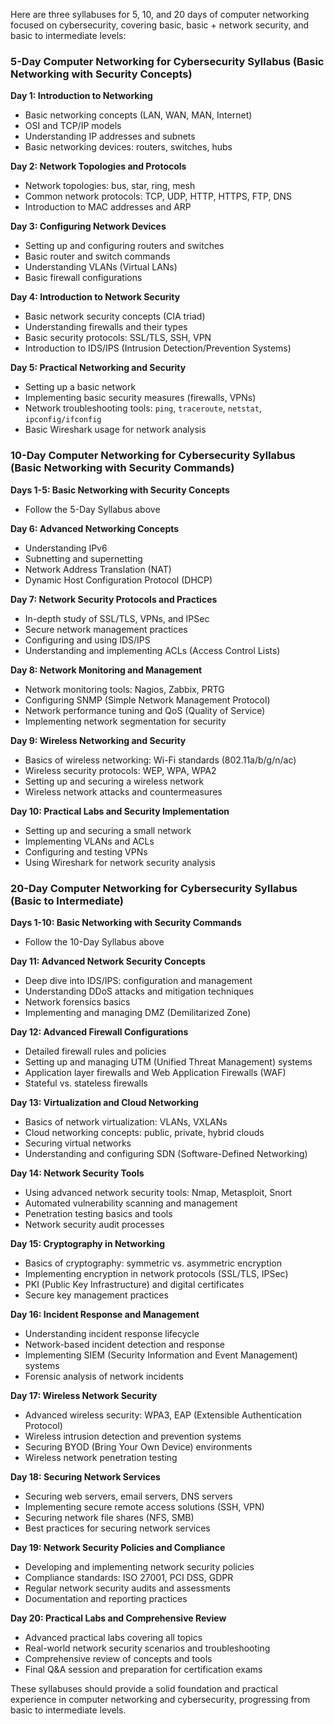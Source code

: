 Here are three syllabuses for 5, 10, and 20 days of computer networking focused on cybersecurity, covering basic, basic + network security, and basic to intermediate levels:

### 5-Day Computer Networking for Cybersecurity Syllabus (Basic Networking with Security Concepts)

**Day 1: Introduction to Networking**
- Basic networking concepts (LAN, WAN, MAN, Internet)
- OSI and TCP/IP models
- Understanding IP addresses and subnets
- Basic networking devices: routers, switches, hubs

**Day 2: Network Topologies and Protocols**
- Network topologies: bus, star, ring, mesh
- Common network protocols: TCP, UDP, HTTP, HTTPS, FTP, DNS
- Introduction to MAC addresses and ARP

**Day 3: Configuring Network Devices**
- Setting up and configuring routers and switches
- Basic router and switch commands
- Understanding VLANs (Virtual LANs)
- Basic firewall configurations

**Day 4: Introduction to Network Security**
- Basic network security concepts (CIA triad)
- Understanding firewalls and their types
- Basic security protocols: SSL/TLS, SSH, VPN
- Introduction to IDS/IPS (Intrusion Detection/Prevention Systems)

**Day 5: Practical Networking and Security**
- Setting up a basic network
- Implementing basic security measures (firewalls, VPNs)
- Network troubleshooting tools: `ping`, `traceroute`, `netstat`, `ipconfig/ifconfig`
- Basic Wireshark usage for network analysis

### 10-Day Computer Networking for Cybersecurity Syllabus (Basic Networking with Security Commands)

**Days 1-5: Basic Networking with Security Concepts**
- Follow the 5-Day Syllabus above

**Day 6: Advanced Networking Concepts**
- Understanding IPv6
- Subnetting and supernetting
- Network Address Translation (NAT)
- Dynamic Host Configuration Protocol (DHCP)

**Day 7: Network Security Protocols and Practices**
- In-depth study of SSL/TLS, VPNs, and IPSec
- Secure network management practices
- Configuring and using IDS/IPS
- Understanding and implementing ACLs (Access Control Lists)

**Day 8: Network Monitoring and Management**
- Network monitoring tools: Nagios, Zabbix, PRTG
- Configuring SNMP (Simple Network Management Protocol)
- Network performance tuning and QoS (Quality of Service)
- Implementing network segmentation for security

**Day 9: Wireless Networking and Security**
- Basics of wireless networking: Wi-Fi standards (802.11a/b/g/n/ac)
- Wireless security protocols: WEP, WPA, WPA2
- Setting up and securing a wireless network
- Wireless network attacks and countermeasures

**Day 10: Practical Labs and Security Implementation**
- Setting up and securing a small network
- Implementing VLANs and ACLs
- Configuring and testing VPNs
- Using Wireshark for network security analysis

### 20-Day Computer Networking for Cybersecurity Syllabus (Basic to Intermediate)

**Days 1-10: Basic Networking with Security Commands**
- Follow the 10-Day Syllabus above

**Day 11: Advanced Network Security Concepts**
- Deep dive into IDS/IPS: configuration and management
- Understanding DDoS attacks and mitigation techniques
- Network forensics basics
- Implementing and managing DMZ (Demilitarized Zone)

**Day 12: Advanced Firewall Configurations**
- Detailed firewall rules and policies
- Setting up and managing UTM (Unified Threat Management) systems
- Application layer firewalls and Web Application Firewalls (WAF)
- Stateful vs. stateless firewalls

**Day 13: Virtualization and Cloud Networking**
- Basics of network virtualization: VLANs, VXLANs
- Cloud networking concepts: public, private, hybrid clouds
- Securing virtual networks
- Understanding and configuring SDN (Software-Defined Networking)

**Day 14: Network Security Tools**
- Using advanced network security tools: Nmap, Metasploit, Snort
- Automated vulnerability scanning and management
- Penetration testing basics and tools
- Network security audit processes

**Day 15: Cryptography in Networking**
- Basics of cryptography: symmetric vs. asymmetric encryption
- Implementing encryption in network protocols (SSL/TLS, IPSec)
- PKI (Public Key Infrastructure) and digital certificates
- Secure key management practices

**Day 16: Incident Response and Management**
- Understanding incident response lifecycle
- Network-based incident detection and response
- Implementing SIEM (Security Information and Event Management) systems
- Forensic analysis of network incidents

**Day 17: Wireless Network Security**
- Advanced wireless security: WPA3, EAP (Extensible Authentication Protocol)
- Wireless intrusion detection and prevention systems
- Securing BYOD (Bring Your Own Device) environments
- Wireless network penetration testing

**Day 18: Securing Network Services**
- Securing web servers, email servers, DNS servers
- Implementing secure remote access solutions (SSH, VPN)
- Securing network file shares (NFS, SMB)
- Best practices for securing network services

**Day 19: Network Security Policies and Compliance**
- Developing and implementing network security policies
- Compliance standards: ISO 27001, PCI DSS, GDPR
- Regular network security audits and assessments
- Documentation and reporting practices

**Day 20: Practical Labs and Comprehensive Review**
- Advanced practical labs covering all topics
- Real-world network security scenarios and troubleshooting
- Comprehensive review of concepts and tools
- Final Q&A session and preparation for certification exams

These syllabuses should provide a solid foundation and practical experience in computer networking and cybersecurity, progressing from basic to intermediate levels.